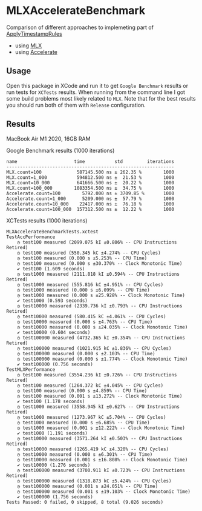 # MLXAccelerateBenchmark

Comparison of different approaches to implemeting part of [ApplyTimestampRules](https://github.com/openai/whisper/blob/ba3f3cd54b0e5b8ce1ab3de13e32122d0d5f98ab/whisper/decoding.py#L498-L505)

- using [MLX](https://github.com/ml-explore/mlx-swift/)
- using [Accelerate](https://developer.apple.com/documentation/accelerate)

## Usage

Open this package in XCode and run it to get `Google Benchmark` results or run tests for `XCTests` results.
When running from the command line I got some build problems most likely related to `MLX`.
Note that for the best results you should run both of them with `Release` configuration.

## Results

MacBook Air M1 2020, 16GB RAM

Google Benchmark results (1000 iterations)

```
name                     time           std         iterations
--------------------------------------------------------------
MLX.count=100             587145.500 ns ± 262.35 %        1000
MLX.count=1_000           594812.500 ns ±  21.53 %        1000
MLX.count=10_000          641666.500 ns ±  20.22 %        1000
MLX.count=100_000        1083354.500 ns ±  34.75 %        1000
Accelerate.count=100        5792.000 ns ± 3709.85 %       1000
Accelerate.count=1_000      5209.000 ns ±  57.79 %        1000
Accelerate.count=10_000    22417.000 ns ±  76.18 %        1000
Accelerate.count=100_000  157312.500 ns ±  12.22 %        1000
```

XCTests results (1000 iterations)

```
MLXAccelerateBenchmarkTests.xctest
TestAccPerformance
    ◷ test100 measured (2099.075 kI ±0.806% -- CPU Instructions Retired)
    ◷ test100 measured (550.345 kC ±4.274% -- CPU Cycles)
    ◷ test100 measured (0.000 s ±5.253% -- CPU Time)
    ◷ test100 measured (0.000 s ±30.370% -- Clock Monotonic Time)
    ✔ test100 (1.609 seconds)
    ◷ test1000 measured (2111.818 kI ±0.594% -- CPU Instructions Retired)
    ◷ test1000 measured (555.816 kC ±4.951% -- CPU Cycles)
    ◷ test1000 measured (0.000 s ±6.099% -- CPU Time)
    ◷ test1000 measured (0.000 s ±25.928% -- Clock Monotonic Time)
    ✔ test1000 (0.593 seconds)
    ◷ test10000 measured (2339.736 kI ±0.793% -- CPU Instructions Retired)
    ◷ test10000 measured (580.415 kC ±4.061% -- CPU Cycles)
    ◷ test10000 measured (0.000 s ±4.763% -- CPU Time)
    ◷ test10000 measured (0.000 s ±24.035% -- Clock Monotonic Time)
    ✔ test10000 (0.604 seconds)
    ◷ test100000 measured (4732.365 kI ±0.354% -- CPU Instructions Retired)
    ◷ test100000 measured (1021.915 kC ±1.836% -- CPU Cycles)
    ◷ test100000 measured (0.000 s ±2.103% -- CPU Time)
    ◷ test100000 measured (0.000 s ±1.774% -- Clock Monotonic Time)
    ✔ test100000 (0.756 seconds)
TestMLXPerformance
    ◷ test100 measured (3554.236 kI ±0.726% -- CPU Instructions Retired)
    ◷ test100 measured (1264.372 kC ±4.045% -- CPU Cycles)
    ◷ test100 measured (0.000 s ±4.859% -- CPU Time)
    ◷ test100 measured (0.001 s ±13.272% -- Clock Monotonic Time)
    ✔ test100 (1.178 seconds)
    ◷ test1000 measured (3558.945 kI ±0.627% -- CPU Instructions Retired)
    ◷ test1000 measured (1273.967 kC ±5.704% -- CPU Cycles)
    ◷ test1000 measured (0.000 s ±6.685% -- CPU Time)
    ◷ test1000 measured (0.001 s ±12.222% -- Clock Monotonic Time)
    ✔ test1000 (1.191 seconds)
    ◷ test10000 measured (3571.264 kI ±0.503% -- CPU Instructions Retired)
    ◷ test10000 measured (1265.419 kC ±4.320% -- CPU Cycles)
    ◷ test10000 measured (0.000 s ±6.301% -- CPU Time)
    ◷ test10000 measured (0.001 s ±16.808% -- Clock Monotonic Time)
    ✔ test10000 (1.276 seconds)
    ◷ test100000 measured (3700.911 kI ±0.723% -- CPU Instructions Retired)
    ◷ test100000 measured (1318.873 kC ±5.424% -- CPU Cycles)
    ◷ test100000 measured (0.001 s ±24.051% -- CPU Time)
    ◷ test100000 measured (0.001 s ±19.103% -- Clock Monotonic Time)
    ✔ test100000 (1.756 seconds)
Tests Passed: 0 failed, 0 skipped, 8 total (9.026 seconds)
```
